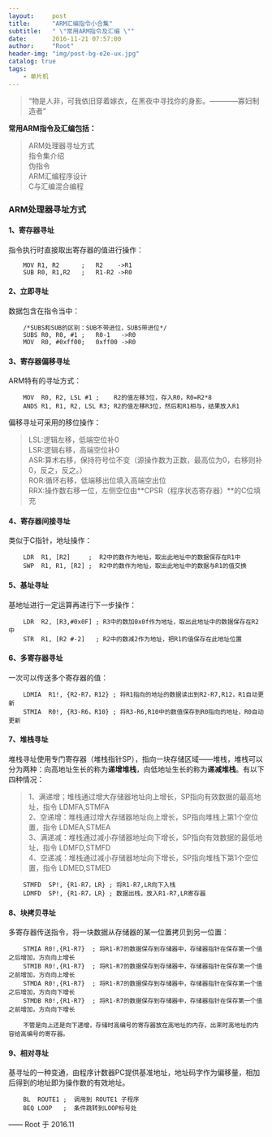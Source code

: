 ```yaml
---
layout:     post
title:      "ARM汇编指令小合集"
subtitle:   " \"常用ARM指令及汇编 \""
date:       2016-11-21 07:57:00
author:     "Root"
header-img: "img/post-bg-e2e-ux.jpg"
catalog: true
tags:
    - 单片机
---
```


> “物是人非，可我依旧穿着嫁衣，在黑夜中寻找你的身影。————寡妇制造者”


**常用ARM指令及汇编包括：**

>ARM处理器寻址方式  
>指令集介绍  
>伪指令  
>ARM汇编程序设计  
>C与汇编混合编程  

### ARM处理器寻址方式

#### 1、寄存器寻址

指令执行时直接取出寄存器的值进行操作：  

		MOV R1, R2      ;	R2    ->R1
		SUB R0, R1,R2   ;   R1-R2 ->R0  

#### 2、立即寻址

数据包含在指令当中：  

		/*SUBS和SUB的区别：SUB不带进位，SUBS带进位*/
		SUBS R0, R0, #1 ;	R0-1   ->R0
		MOV  R0, #0xff00;	0xff00 ->R0

#### 3、寄存器偏移寻址

ARM特有的寻址方式：  

		MOV  R0, R2, LSL #1 ;	 R2的值左移3位，存入R0，R0=R2*8
		ANDS R1, R1, R2, LSL R3; R2的值左移R3位，然后和R1相与，结果放入R1

偏移寻址可采用的移位操作：

> LSL:逻辑左移，低端空位补0  
> LSR:逻辑右移，高端空位补0  
> ASR:算术右移，保持符号位不变（源操作数为正数，最高位为0，右移则补0，反之，反之。）  
> ROR:循环右移，低端移出位填入高端空出位  
> RRX:操作数右移一位，左侧空位由**CPSR（程序状态寄存器）**的C位填充  

#### 4、寄存器间接寻址

类似于C指针，地址操作：  

		LDR  R1, [R2]     ;	 R2中的数作为地址，取出此地址中的数据保存在R1中
		SWP  R1, R1, [R2] ;  R2中的数作为地址，取出此地址中的数据与R1的值交换

#### 5、基址寻址

基地址进行一定运算再进行下一步操作： 

		LDR  R2, [R3,#0x0F] ; R3中的数加0x0f作为地址，取出此地址中的数据保存在R2中
		STR  R1, [R2 #-2]   ; R2中的数减2作为地址，把R1的值保存在此地址位置

#### 6、多寄存器寻址

一次可以传送多个寄存器的值：  

		LDMIA  R1!, {R2-R7，R12} ; 将R1指向的地址的数据读出到R2-R7,R12，R1自动更新
		STMIA  R0!, {R3-R6，R10} ; 将R3-R6,R10中的数值保存到R0指向的地址，R0自动更新

#### 7、堆栈寻址

堆栈寻址使用专门寄存器（堆栈指针SP），指向一块存储区域——堆栈，堆栈可以分为两种：向高地址生长的称为**递增堆栈**，向低地址生长的称为**递减堆栈**。有以下四种情况：

> 1、满递增；堆栈通过增大存储器地址向上增长，SP指向有效数据的最高地址，指令 LDMFA,STMFA   
> 2、空递增：堆栈通过增大存储器地址向上增长，SP指向堆栈上第1个空位置，指令 LDMEA,STMEA   
> 3、满递减：堆栈通过减小存储器地址向下增长，SP指向有效数据的最低地址，指令 LDMFD,STMFD   
> 4、空递减：堆栈通过减小存储器地址向下增长，SP指向堆栈下第1个空位置，指令 LDMED,STMED   

		STMFD  SP!, {R1-R7，LR} ; 将R1-R7,LR向下入栈
		LDMFD  SP!, {R1-R7，LR} ; 数据出栈，放入R1-R7,LR寄存器

#### 8、块拷贝寻址

多寄存器传送指令，将一块数据从存储器的某一位置拷贝到另一位置：  

		STMIA R0!,{R1-R7}  ; 将R1-R7的数据保存到存储器中，存储器指针在保存第一个值之后增加，方向向上增长
		STMIB R0!,{R1-R7}  ; 将R1-R7的数据保存到存储器中，存储器指针在保存第一个值之前增加，方向向上增长
		STMDA R0!,{R1-R7}  ; 将R1-R7的数据保存到存储器中，存储器指针在保存第一个值之后增加，方向向下增长
		STMDB R0!,{R1-R7}  ; 将R1-R7的数据保存到存储器中，存储器指针在保存第一个值之前增加，方向向下增长

		不管是向上还是向下递增，存储时高编号的寄存器放在高地址的内存，出来时高地址的内容给高编号的寄存器。

#### 9、相对寻址

基寻址的一种变通，由程序计数器PC提供基准地址，地址码字作为偏移量，相加后得到的地址即为操作数的有效地址。

		BL  ROUTE1 ;  调用到 ROUTE1 子程序
		BEQ LOOP   ;  条件跳转到LOOP标号处






—— Root 于 2016.11


